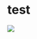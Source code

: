 # test

<!-- ![](https://github.com/learningNicolas/MarkdownImageRepertory/blob/master/image/2019-03-22-13-41-47.png?raw=true) -->


<!-- ![](https://github.com/learningNicolas/MarkdownImageRepertory/blob/master/image/2019-03-22-13-57-51.png?raw=true) -->

<!-- ![](../image/2019-03-22-13-57-51.png) -->


![](https://github.com/learningNicolas/MarkdownImageRepertory/blob/master/image/2019-03-22-14-50-46.png?raw=true)

